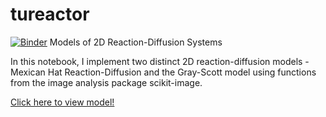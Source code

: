 # tureactor
[![Binder](https://mybinder.org/badge_logo.svg)](https://mybinder.org/v2/gh/shivChitinous/tureactor/master)
Models of 2D Reaction-Diffusion Systems

In this notebook, I implement two distinct 2D reaction-diffusion models - Mexican Hat Reaction-Diffusion and the Gray-Scott model using functions from the image analysis package scikit-image.

[Click here to view model!](https://shivchitinous.github.io/tureactor/Reaction-Diffusion)
